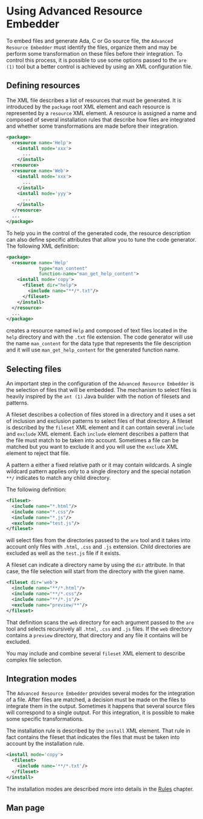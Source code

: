 # Using Advanced Resource Embedder

To embed files and generate Ada, C or Go source file, the `Advanced Resource Embedder`
must identify the files, organize them and may be perform some transformation on these
files before their integration.  To control this process, it is possible to use some
options passed to the `are (1)` tool but a better control is achieved by using
an XML configuration file.

## Defining resources

The XML file describes a list of resources that must be generated.  It is introduced
by the `package` root XML element and each resource is represented by a `resource` XML
element.  A resource is assigned a name and composed of several installation rules
that describe how files are integrated and whether some transformations are made
before their integration.

```XML
<package>
  <resource name='Help'>
    <install mode='xxx'>
      ...
    </install>
  <resource>
  <resource name='Web'>
    <install mode='xxx'>
      ...
    </install>
    <install mode='yyy'>
      ...
    </install>
  </resource>
  ...
</package>
```

To help you in the control of the generated code, the resource description can
also define specific attributes that allow you to tune the code generator.
The following XML definition:

```XML
<package>
  <resource name='Help'
            type="man_content"
            function-name="man_get_help_content">
    <install mode='copy'>
      <fileset dir="help">
        <include name="**/*.txt"/>
      </fileset>
    </install>
  </resource>
  ...
</package>
```

creates a resource named `Help` and composed of text files located in the `help`
directory and with the `.txt` file extension.  The code generator will use
the name `man_content` for the data type that represents the file description
and it will use `man_get_help_content` for the generated function name.


## Selecting files

An important step in the configuration of the `Advanced Resource Embedder` is
the selection of files that will be embedded.  The mechanism to select files
is heavily inspired by the `ant (1)` Java builder with the notion of filesets
and patterns.

A fileset describes a collection of files stored in a directory and it uses
a set of inclusion and exclusion patterns to select files of that directory.
A fileset is described by the `fileset` XML element and it can contain several
`include` and `exclude` XML element.  Each `include` element describes a
pattern that the file must match to be taken into account.  Sometimes a file
can be matched but you want to exclude it and you will use the `exclude`
XML element to reject that file.

A pattern a either a fixed relative path or it may contain wildcards.
A single wildcard pattern applies only to a single directory and the
special notation `**/` indicates to match any child directory.

The following definition:

```XML
<fileset>
  <include name="*.html"/>
  <include name="*.css"/>
  <include name="*.js"/>
  <exclude name="test.js"/>
</fileset>
```

will select files from the directories passed to the `are` tool and it takes
into account only files with `.html`, `.css` and `.js` extension.  Child directories
are excluded as well as the `test.js` file if it exists.

A fileset can indicate a directory name by using the `dir` attribute.
In that case, the file selection will start from the directory with the given
name.

```XML
<fileset dir='web'>
  <include name="**/*.html"/>
  <include name="**/*.css"/>
  <include name="**/*.js"/>
  <exclude name="preview/**"/>
</fileset>
```

That definition scans the `web` directory for each argument passed to the `are`
tool and selects recursively all `.html`, `.css` and `.js` files.  If the `web`
directory contains a `preview` directory, that directory and any file it contains
will be excluded.

You may include and combine several `fileset` XML element to describe
complex file selection.

## Integration modes

The `Advanced Resource Embedder` provides several modes for the integration
of a file.  After files are matched, a decision must be made on the files
to integrate them in the output.  Sometimes it happens that several source files
will correspond to a single output.  For this integration, it is possible to
make some specific transformations.

The installation rule is described by the `install` XML element.
That rule in fact contains the fileset that indicates the files that
must be taken into account by the installation rule.

```XML
<install mode='copy'>
  <fileset>
    <include name='**/*.txt'/>
  </fileset>
</install>
```

The installation modes are described more into details in the [Rules](Are_Installer.md) chapter.


## Man page

